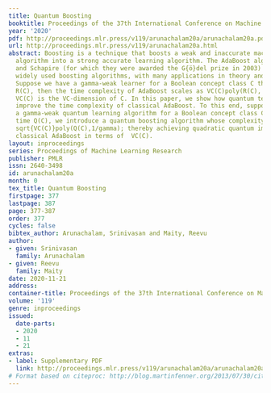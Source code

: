 ```yaml
---
title: Quantum Boosting
booktitle: Proceedings of the 37th International Conference on Machine Learning
year: '2020'
pdf: http://proceedings.mlr.press/v119/arunachalam20a/arunachalam20a.pdf
url: http://proceedings.mlr.press/v119/arunachalam20a.html
abstract: Boosting is a technique that boosts a weak and inaccurate machine learning
  algorithm into a strong accurate learning algorithm. The AdaBoost algorithm by Freund
  and Schapire (for which they were awarded the G{ö}del prize in 2003) is one of the
  widely used boosting algorithms, with many applications in theory and practice.
  Suppose we have a gamma-weak learner for a Boolean concept class C that takes time
  R(C), then the time complexity of AdaBoost scales as VC(C)poly(R(C), 1/gamma), where
  VC(C) is the VC-dimension of C. In this paper, we show how quantum techniques can
  improve the time complexity of classical AdaBoost. To this end, suppose we have
  a gamma-weak quantum learning algorithm for a Boolean concept class C that takes
  time Q(C), we introduce a quantum boosting algorithm whose complexity scales as
  sqrt{VC(C)}poly(Q(C),1/gamma); thereby achieving quadratic quantum improvement over
  classical AdaBoost in terms of  VC(C).
layout: inproceedings
series: Proceedings of Machine Learning Research
publisher: PMLR
issn: 2640-3498
id: arunachalam20a
month: 0
tex_title: Quantum Boosting
firstpage: 377
lastpage: 387
page: 377-387
order: 377
cycles: false
bibtex_author: Arunachalam, Srinivasan and Maity, Reevu
author:
- given: Srinivasan
  family: Arunachalam
- given: Reevu
  family: Maity
date: 2020-11-21
address: 
container-title: Proceedings of the 37th International Conference on Machine Learning
volume: '119'
genre: inproceedings
issued:
  date-parts:
  - 2020
  - 11
  - 21
extras:
- label: Supplementary PDF
  link: http://proceedings.mlr.press/v119/arunachalam20a/arunachalam20a-supp.pdf
# Format based on citeproc: http://blog.martinfenner.org/2013/07/30/citeproc-yaml-for-bibliographies/
---
```

